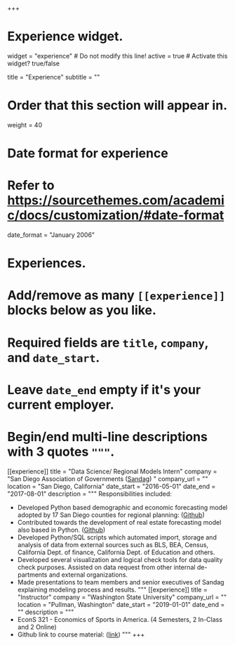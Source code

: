 +++
# Experience widget.
widget = "experience"  # Do not modify this line!
active = true  # Activate this widget? true/false

title = "Experience"
subtitle = ""

# Order that this section will appear in.
weight = 40

# Date format for experience
#   Refer to https://sourcethemes.com/academic/docs/customization/#date-format
date_format = "January 2006"

# Experiences.
#   Add/remove as many `[[experience]]` blocks below as you like.
#   Required fields are `title`, `company`, and `date_start`.
#   Leave `date_end` empty if it's your current employer.
#   Begin/end multi-line descriptions with 3 quotes `"""`.
[[experience]]
  title = "Data Science/ Regional Models Intern"
  company = "San Diego Association of Governments ([Sandag](https://www.sandag.org)) "
  company_url = ""
  location = "San Diego, California"
  date_start = "2016-05-01"
  date_end = "2017-08-01"
  description = """
  Responsibilities included:
  
  * Developed Python based demographic and economic forecasting model adopted by 17 San Diego counties for regional planning:
   ([Github](github.com/SANDAG/pydefm.))
  * Contributed towards the development of real estate forecasting model also based in Python. ([Github](github.com/SANDAG/sandag_urbansim.))
  * Developed Python/SQL scripts which automated import, storage and analysis of data from external sources such as BLS, BEA, Census, California Dept. of finance, California Dept. of Education and others.
  * Developed several visualization and logical check tools for data quality check purposes. Assisted on data request from other internal de- partments and external organizations.
  * Made presentations to team members and senior executives of Sandag explaining modeling process and results.
  """
[[experience]]
  title = "Instructor"
  company = "Washington State University"
  company_url = ""
  location = "Pullman, Washington"
  date_start = "2019-01-01"
  date_end = ""
  description = """  
  * EconS 321 - Economics of Sports in America. (4 Semesters, 2 In-Class and 2 Online)
  * Github link to course material: ([link](https://github.com/jugalm/Sports_Econ_Spring_2019))
  """
+++
